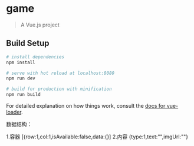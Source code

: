 # game

> A Vue.js project

## Build Setup

``` bash
# install dependencies
npm install

# serve with hot reload at localhost:8080
npm run dev

# build for production with minification
npm run build
```

For detailed explanation on how things work, consult the [docs for vue-loader](http://vuejs.github.io/vue-loader).

数据结构：

1.容器
[{row:1,col:1,isAvailable:false,data:{}]
2.内容
{type:1,text:"",imgUrl:""}